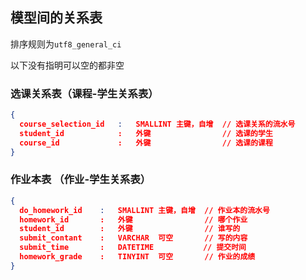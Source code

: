 ## 模型间的关系表

排序规则为`utf8_general_ci`

以下没有指明可以空的都非空

### 选课关系表（课程-学生关系表）

```json
{
  course_selection_id	:	SMALLINT 主键，自增	// 选课关系的流水号
  student_id			:	外键				  // 选课的学生
  course_id				:	外键				  // 选课的课程
}
```

### 作业本表 （作业-学生关系表）

```json
{
  do_homework_id	:	SMALLINT 主键，自增	// 作业本的流水号
  homework_id		:	外键				  // 哪个作业
  student_id		:	外键				  // 谁写的
  submit_contant	:	VARCHAR	 可空		  // 写的内容
  submit_time		:	DATETIME		   // 提交时间
  homework_grade	:	TINYINT  可空		  // 作业的成绩
}
```

